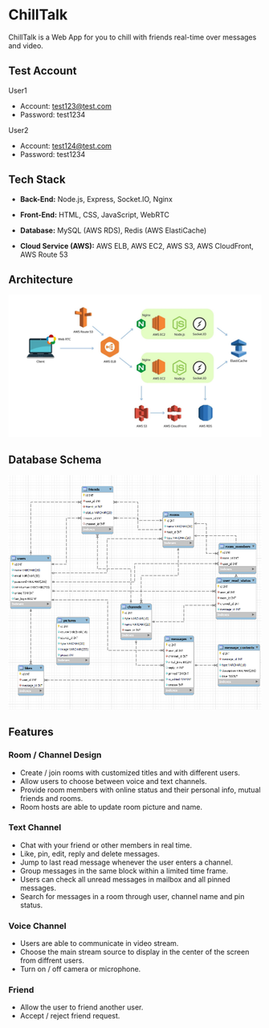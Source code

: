 # ChillTalk

ChillTalk is a Web App for you to chill with friends real-time over messages and video.

## Test Account

User1

- Account: test123@test.com
- Password: test1234

User2

- Account: test124@test.com
- Password: test1234

## Tech Stack

- **Back-End:** Node.js, Express, Socket.IO, Nginx

- **Front-End:** HTML, CSS, JavaScript, WebRTC

- **Database:** MySQL (AWS RDS), Redis (AWS ElastiCache)

- **Cloud Service (AWS):** AWS ELB, AWS EC2, AWS S3, AWS CloudFront, AWS Route 53

## Architecture

![image](./docs/structure.jpg)

## Database Schema

![image](./docs/DB_schema.png)

## Features

### Room / Channel Design

- Create / join rooms with customized titles and with different users.
- Allow users to choose between voice and text channels.
- Provide room members with online status and their personal info, mutual friends and rooms.
- Room hosts are able to update room picture and name.

### Text Channel

- Chat with your friend or other members in real time.
- Like, pin, edit, reply and delete messages.
- Jump to last read message whenever the user enters a channel.
- Group messages in the same block within a limited time frame.
- Users can check all unread messages in mailbox and all pinned messages.
- Search for messages in a room through user, channel name and pin status.

### Voice Channel

- Users are able to communicate in video stream.
- Choose the main stream source to display in the center of the screen from diffrent users.
- Turn on / off camera or microphone.

### Friend

- Allow the user to friend another user.
- Accept / reject friend request.
